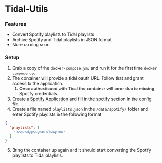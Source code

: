 # Tidal-Utils

### Features

- Convert Spotify playlists to Tidal playlists
- Archive Spotify and Tidal playlists in JSON format
- More coming soon

### Setup

1. Grab a copy of the `docker-compose.yml` and run it for the first time `docker compose up`.
2. The container will provide a tidal oauth URL. Follow that and grant access to the application.
    1. Once authenticaed with Tidal the container will error due to missing Spotify credentials.
3. Create a [Spotify Application](https://developer.spotify.com/dashboard/applications) and fill in the spotify section in the config file.
4. Create a file named `playlists.json` in the `/data/spotify/` folder and enter Spotify playlists in the following format

```json
{
  "playlists": [
    "3cqRGdypS8yS0TvlwepZVR"
  ]
}
```

5. Bring the container up again and it should start converting the Spotify playlists to Tidal playlists.
